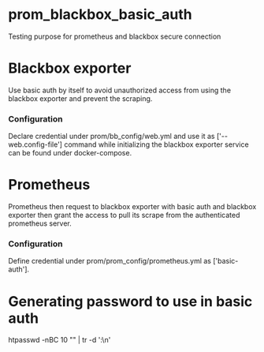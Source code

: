 # prom_blackbox_basic_auth
Testing purpose for prometheus and blackbox secure connection

# Blackbox exporter
Use basic auth by itself to avoid unauthorized access from using the blackbox exporter and prevent the scraping.
### Configuration
Declare credential under prom/bb_config/web.yml and use it as ['--web.config-file'] command while initializing the blackbox exporter service can be found under docker-compose.


# Prometheus
Prometheus then request to blackbox exporter with basic auth and blackbox exporter then grant the access to pull its scrape from the authenticated prometheus server.
### Configuration
Define credential under prom/prom_config/prometheus.yml as ['basic-auth'].


# Generating password to use in basic auth
htpasswd -nBC 10 "" | tr -d ':\n'
